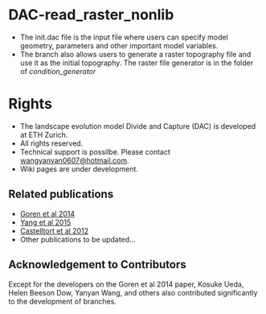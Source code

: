 # DAC-read_raster_nonlib
+ The init.dac file is the input file where users can specify model geometry, parameters and other important model variables. 
+ The branch also allows users to generate a raster topography file and use it as the initial topography. The raster file generator is in the folder of _condition_generator_


# Rights
+ The landscape evolution model Divide and Capture (DAC) is developed at ETH Zurich. 
+ All rights reserved.
+ Technical support is possilbe. Please contact wangyanyan0607@hotmail.com.
+ Wiki pages are under development.

## Related publications
+ [Goren et al 2014](https://www.dropbox.com/sh/vhak8c4o6rvhg58/AAB7G-TQitpBSJxS3--FB92Ia?dl=0)
+ [Yang et al 2015](https://www.nature.com/articles/nature14354)
+ [Castelltort et al 2012](https://www.nature.com/articles/ngeo1582)
+ Other publications to be updated...

## Acknowledgement to Contributors
Except for the developers on the Goren et al 2014 paper, Kosuke Ueda, Helen Beeson Dow, Yanyan Wang, and others also contributed significantly to the development of branches. 


